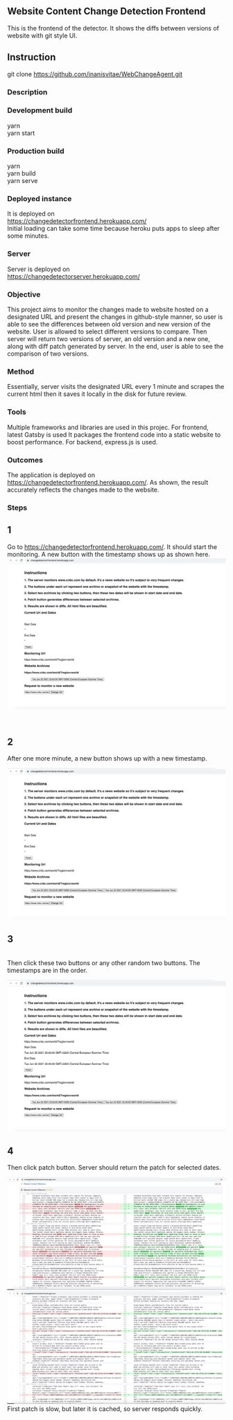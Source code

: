 ## Website Content Change Detection Frontend
This is the frontend of the detector. It shows the diffs between versions of website with git style UI.

## Instruction
git clone https://github.com/inanisvitae/WebChangeAgent.git <br />

### Description


### Development build
yarn <br />
yarn start <br />
### Production build
yarn <br />
yarn build <br />
yarn serve <br />

### Deployed instance
It is deployed on <br />
https://changedetectorfrontend.herokuapp.com/ <br />
Initial loading can take some time because heroku puts apps to sleep after some minutes.

### Server
Server is deployed on <br />
https://changedetectorserver.herokuapp.com/


### Objective
This project aims to monitor the changes made to website hosted on a designated URL and present 
 the changes in github-style manner, so user is able to see the differences between old version 
and new version of the website. User is allowed to select different versions to compare. 
Then server will return two versions of server, an old version and a new one, along with 
diff patch generated by server. In the end, user is able to see the comparison of two versions. 

### Method
Essentially, server visits the designated URL every 1 minute and scrapes the current html
then it saves it locally in the disk for future review. 

### Tools
Multiple frameworks and libraries are used in this projec. For frontend, latest Gatsby is used 
It packages the frontend code into a static website to boost performance. 
For backend, express.js is used.
### Outcomes
The application is deployed on https://changedetectorfrontend.herokuapp.com/. As shown, the result 
accurately reflects the changes made to the website.
### Steps
## 1
Go to https://changedetectorfrontend.herokuapp.com/. It should start the monitoring. A new button with the timestamp shows up as shown here.
![alt text](https://github.com/inanisvitae/WebChangeAgent/blob/main/docs/screenshots/Screenshot5.png?raw=true)

<br />

## 2
After one more minute, a new button shows up with a new timestamp.

![alt text](https://github.com/inanisvitae/WebChangeAgent/blob/main/docs/screenshots/Screenshot4.png?raw=true)

## 3
<br />
Then click these two buttons or any other random two buttons. The timestamps are in the order.

![alt text](https://github.com/inanisvitae/WebChangeAgent/blob/main/docs/screenshots/Screenshot3.png?raw=true)
<br />

## 4
Then click patch button. Server should return the patch for selected dates. 

![alt text](https://github.com/inanisvitae/WebChangeAgent/blob/main/docs/screenshots/Screenshot2.png?raw=true)
![alt text](https://github.com/inanisvitae/WebChangeAgent/blob/main/docs/screenshots/Screenshot1.png?raw=true)
First patch is slow, but later it is cached, so server responds quickly.